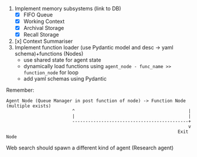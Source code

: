 1. Implement memory subsystems (link to DB)
    - [x] FIFO Queue
    - [x] Working Context
    - [x] Archival Storage
    - [x] Recall Storage
2. [x] Context Summariser
3. Implement function loader (use Pydantic model and desc -> yaml schema)+functions (Nodes)
    - use shared state for agent state
    - dynamically load functions using `agent_node - func_name >> function_node` for loop
    - add yaml schemas using Pydantic

Remember:
```
Agent Node (Queue Manager in post function of node) -> Function Node (multiple exists)
                         ^                                           |
                         |                                           |
                         --------------------------------------------+
                                                                     v
                                                                 Exit Node
```

Web search should spawn a different kind of agent (Research agent)
